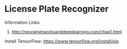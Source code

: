 # License Plate Recognizer


Information Links:
1. http://neuralnetworksanddeeplearning.com/chap1.html


Install TensorFlow:
https://www.tensorflow.org/install/pip
